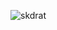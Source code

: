 ![skdrat](https://github.com/yuankong666/Ultimate-RAT-Collection/assets/128066597/1dae9462-e497-4abf-8a98-293fc12a6744)
